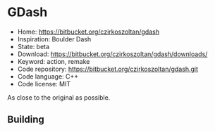 # GDash

- Home: https://bitbucket.org/czirkoszoltan/gdash
- Inspiration: Boulder Dash
- State: beta
- Download: https://bitbucket.org/czirkoszoltan/gdash/downloads/
- Keyword: action, remake
- Code repository: https://bitbucket.org/czirkoszoltan/gdash.git
- Code language: C++
- Code license: MIT

As close to the original as possible.

## Building
